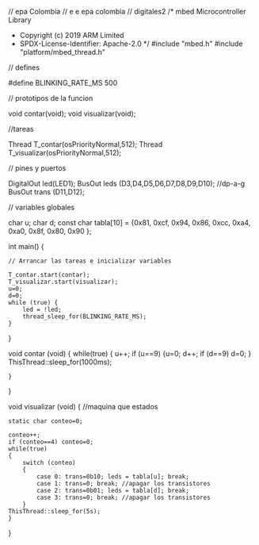 // epa Colombia 
// e e epa colombia 
// digitales2 
/* mbed Microcontroller Library
 * Copyright (c) 2019 ARM Limited
 * SPDX-License-Identifier: Apache-2.0
 */
#include "mbed.h"
#include "platform/mbed_thread.h"

// defines

#define BLINKING_RATE_MS                                      500

// prototipos de la funcion

void contar(void);
void visualizar(void);

//tareas

Thread T_contar(osPriorityNormal,512);
Thread T_visualizar(osPriorityNormal,512);

// pines y puertos 

DigitalOut led(LED1);
BusOut leds (D3,D4,D5,D6,D7,D8,D9,D10); //dp-a-g
BusOut trans (D11,D12);

// variables globales 

char u;
char d;
const char tabla[10] = {0x81, 0xcf, 0x94, 0x86, 0xcc, 0xa4, 0xa0, 0x8f, 0x80, 0x90 }; 

int main()
{

    // Arrancar las tareas e inicializar variables

    T_contar.start(contar);
    T_visualizar.start(visualizar);
    u=0;
    d=0;
    while (true) {
        led = !led;
        thread_sleep_for(BLINKING_RATE_MS);
    }
}

void contar (void)
{
    while(true)
    {
        u++;
        if (u==9) {u=0; d++;
        if (d==9) d=0; }
        ThisThread::sleep_for(1000ms);

    }

}

void visualizar (void)
{
    //maquina que estados
    
    static char conteo=0;

    conteo++;
    if (conteo==4) conteo=0;
    while(true)
    {
        switch (conteo)
        {
            case 0: trans=0b10; leds = tabla[u]; break;
            case 1: trans=0; break; //apagar los transistores
            case 2: trans=0b01; leds = tabla[d]; break;
            case 3: trans=0; break; //apagar los transistores
        }
    ThisThread::sleep_for(5s);
    }
}
